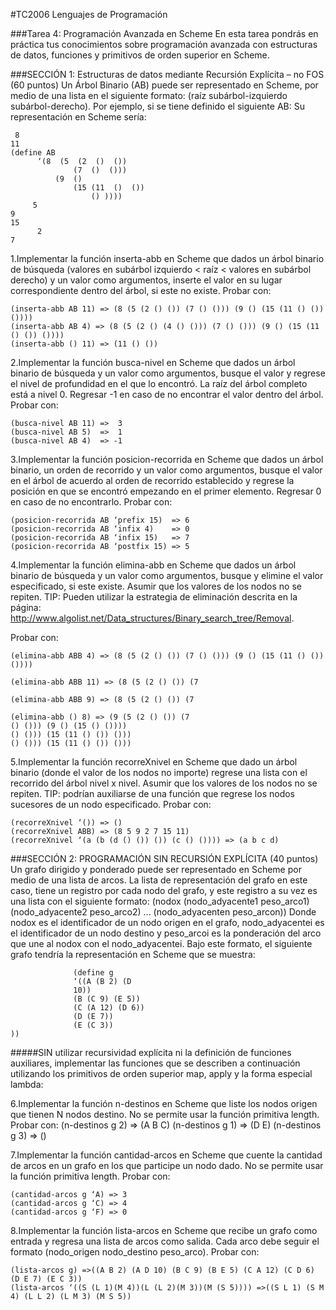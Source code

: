 #TC2006 Lenguajes de Programación

###Tarea 4: Programación Avanzada en Scheme
En esta tarea pondrás en práctica tus conocimientos sobre programación avanzada con estructuras de datos, funciones y primitivos de orden superior en Scheme.

###SECCIÓN 1: Estructuras de datos mediante Recursión Explícita – no FOS (60 puntos)
Un Árbol Binario (AB) puede ser representado en Scheme, por medio de una lista en el siguiente formato: (raíz subárbol-izquierdo subárbol-derecho). Por ejemplo, si se tiene definido el siguiente
AB:
Su representación en Scheme sería:

```
 8
11
(define AB
      ‘(8  (5  (2  ()  ())
              (7  ()  ()))
          (9  ()
              (15 (11  ()  ())
                  () ))))
     5
9
15
      2
7

```

1.Implementar la función inserta-abb en Scheme que dados un árbol binario de búsqueda (valores en subárbol izquierdo < raíz < valores en subárbol derecho) y un valor como argumentos, inserte el valor en su lugar correspondiente dentro del árbol, si este no existe. Probar con:
```
(inserta-abb AB 11) => (8 (5 (2 () ()) (7 () ())) (9 () (15 (11 () ()) ())))
(inserta-abb AB 4) => (8 (5 (2 () (4 () ())) (7 () ())) (9 () (15 (11 () ()) ())))
(inserta-abb () 11) => (11 () ())

```

2.Implementar la función busca-nivel en Scheme que dados un árbol binario de búsqueda y un valor como argumentos, busque el valor y regrese el nivel de profundidad en el que lo encontró. La raíz del árbol completo está a nivel 0. Regresar -1 en caso de no encontrar el valor dentro del árbol.
Probar con:
```
(busca-nivel AB 11) =>  3
(busca-nivel AB 5)  =>  1
(busca-nivel AB 4)  => -1
```
3.Implementar la función posicion-recorrida en Scheme que dados un árbol binario, un orden de recorrido y un valor como argumentos, busque el valor en el árbol de acuerdo al orden de recorrido establecido y regrese la posición en que se encontró empezando en el primer elemento. Regresar 0 en caso de no encontrarlo.
Probar con:
```
(posicion-recorrida AB ‘prefix 15)  => 6
(posicion-recorrida AB ‘infix 4)    => 0
(posicion-recorrida AB ‘infix 15)   => 7
(posicion-recorrida AB ‘postfix 15) => 5
```

4.Implementar la función elimina-abb en Scheme que dados un árbol binario de búsqueda y un valor como argumentos, busque y elimine el valor especificado, si este existe. Asumir que los valores de los nodos no se repiten. TIP: Pueden utilizar la estrategia de eliminación descrita en la página: http://www.algolist.net/Data_structures/Binary_search_tree/Removal.

Probar con:
```
(elimina-abb ABB 4) => (8 (5 (2 () ()) (7 () ())) (9 () (15 (11 () ()) ())))

(elimina-abb ABB 11) => (8 (5 (2 () ()) (7

(elimina-abb ABB 9) => (8 (5 (2 () ()) (7

(elimina-abb () 8) => (9 (5 (2 () ()) (7
() ())) (9 () (15 () ())))
() ())) (15 (11 () ()) ()))
() ())) (15 (11 () ()) ()))
```

5.Implementar la función recorreXnivel en Scheme que dado un árbol binario (donde el valor de los nodos no importe) regrese una lista con el recorrido del árbol nivel x nivel. Asumir que los valores de los nodos no se repiten. TIP: podrían auxiliarse de una función que regrese los nodos sucesores de un nodo especificado.
Probar con:
```
(recorreXnivel ‘()) => ()
(recorreXnivel ABB) => (8 5 9 2 7 15 11)
(recorreXnivel ‘(a (b (d () ()) ()) (c () ()))) => (a b c d)
```

###SECCIÓN 2: PROGRAMACIÓN SIN RECURSIÓN EXPLÍCITA (40 puntos)
Un grafo dirigido y ponderado puede ser representado en Scheme por medio de una lista de arcos. La lista de representación del grafo en este caso, tiene un registro por cada nodo del grafo, y este registro a su vez es una lista con el siguiente formato:
(nodox (nodo_adyacente1 peso_arco1) (nodo_adyacente2 peso_arco2) ...
(nodo_adyacenten peso_arcon))
Donde nodox es el identificador de un nodo origen en el grafo, nodo_adyacentei es el identificador de un nodo destino y peso_arcoi es la ponderación del arco que une al nodox con el nodo_adyacentei.
Bajo este formato, el siguiente grafo tendría la representación en Scheme que se muestra:
```
              (define g
              ‘((A (B 2) (D
              10))
              (B (C 9) (E 5))
              (C (A 12) (D 6))
              (D (E 7))
              (E (C 3))
))
```

#####SIN utilizar recursividad explícita ni la definición de funciones auxiliares, implementar las funciones que se describen a continuación utilizando los primitivos de orden superior map, apply y la forma especial lambda:

6.Implementar la función n-destinos en Scheme que liste los nodos origen que tienen N nodos destino. No se permite usar la función primitiva length.
Probar con:
(n-destinos g 2) => (A B C)
(n-destinos g 1) => (D E)
(n-destinos g 3) => ()

7.Implementar la función cantidad-arcos en Scheme que cuente la cantidad de arcos en un grafo en los que participe un nodo dado. No se permite usar la función primitiva length.
Probar con:
```
(cantidad-arcos g ‘A) => 3
(cantidad-arcos g ‘C) => 4
(cantidad-arcos g ‘F) => 0
```

8.Implementar la función lista-arcos en Scheme que recibe un grafo como entrada y regresa una lista de arcos como salida. Cada arco debe seguir el formato (nodo_origen nodo_destino peso_arco).
Probar con:
```
(lista-arcos g) =>((A B 2) (A D 10) (B C 9) (B E 5) (C A 12) (C D 6) (D E 7) (E C 3))
(lista-arcos ‘((S (L 1)(M 4))(L (L 2)(M 3))(M (S 5)))) =>((S L 1) (S M 4) (L L 2) (L M 3) (M S 5))
```
